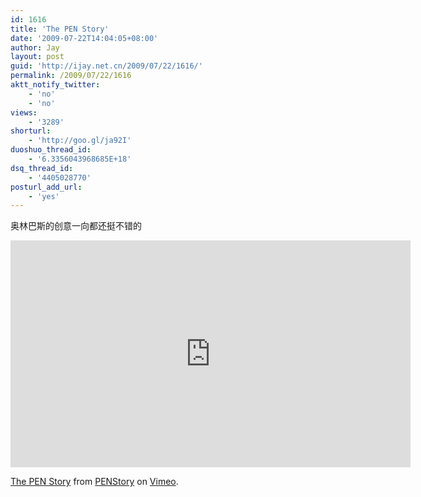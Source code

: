 ```yaml
---
id: 1616
title: 'The PEN Story'
date: '2009-07-22T14:04:05+08:00'
author: Jay
layout: post
guid: 'http://ijay.net.cn/2009/07/22/1616/'
permalink: /2009/07/22/1616
aktt_notify_twitter:
    - 'no'
    - 'no'
views:
    - '3289'
shorturl:
    - 'http://goo.gl/ja92I'
duoshuo_thread_id:
    - '6.3356043968685E+18'
dsq_thread_id:
    - '4405028770'
posturl_add_url:
    - 'yes'
---
```


奥林巴斯的创意一向都还挺不错的

<iframe src="https://player.vimeo.com/video/5520752" width="640" height="363" frameborder="0" webkitallowfullscreen mozallowfullscreen allowfullscreen></iframe>
<p><a href="https://vimeo.com/5520752">The PEN Story</a> from <a href="https://vimeo.com/user2009782">PENStory</a> on <a href="https://vimeo.com">Vimeo</a>.</p>